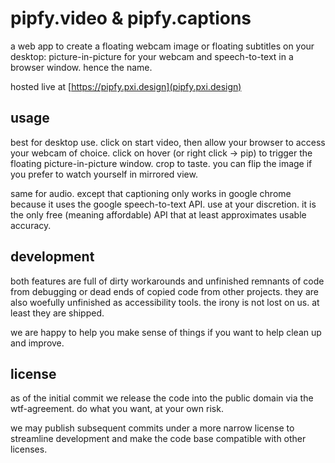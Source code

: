 # pipfy.video & pipfy.captions

a web app to create a floating webcam image or floating subtitles on your desktop: picture-in-picture for your webcam and speech-to-text in a browser window. hence the name.

hosted live at [https://pipfy.pxi.design](pipfy.pxi.design)

## usage

best for desktop use. click on start video, then allow your browser to access your webcam of choice. click on hover (or right click -> pip) to trigger the floating picture-in-picture window. crop to taste. you can flip the image if you prefer to watch yourself in mirrored view.

same for audio. except that captioning only works in google chrome because it uses the google speech-to-text API. use at your discretion. it is the only free (meaning affordable) API that at least approximates usable accuracy.


## development

both features are full of dirty workarounds and unfinished remnants of code from debugging or dead ends of copied code from other projects. they are also woefully unfinished as accessibility tools. the irony is not lost on us. at least they are shipped.

we are happy to help you make sense of things if you want to help clean up and improve.


## license

as of the initial commit we release the code into the public domain via the wtf-agreement. do what you want, at your own risk.

we may publish subsequent commits under a more narrow license to streamline development and make the code base compatible with other licenses.
